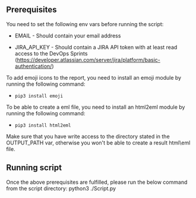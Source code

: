 ## Prerequisites

You need to set the following env vars before running the script:

* EMAIL - Should contain your email address

* JIRA_API_KEY - Should contain a JIRA API token with at least read access to the DevOps Sprints (https://developer.atlassian.com/server/jira/platform/basic-authentication/)

To add emoji icons to the report, you need to install an emoji module by running the following command: 
* `pip3 install emoji`

To be able to create a eml file, you need to install an html2eml module by running the following command: 
* `pip3 install html2eml`


Make sure that you have write access to the directory stated in the OUTPUT_PATH var, otherwise you won't be able to create a result html\eml file.

## Running script
Once the above prerequisites are fulfilled, please run the below command from the script directory:
python3 ./Script.py
